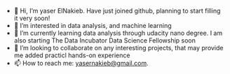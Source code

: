 - 👋 Hi, I’m yaser ElNakieb. Have just joined github, planning to start filling it very soon!
- 👀 I’m interested in data analysis, and machine learning
- 🌱 I’m currently learning data analysis through udacity nano degree. I am also starting The Data Incubator Data Science Fellowship soon
- 💞️ I’m looking to collaborate on any interesting projects, that may provide me added practicl hands-on experience
- 📫 How to reach me: yasernakieb@gmail.com.

<!---
ynakieb/ynakieb is a ✨ special ✨ repository 
--->
